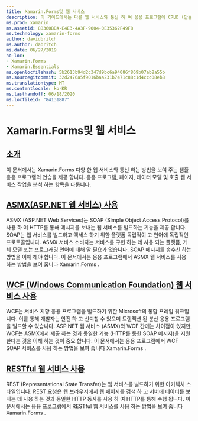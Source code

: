 ```yaml
---
title: Xamarin.Forms및 웹 서비스
description: 이 가이드에서는 다른 웹 서비스와 통신 하 여 응용 프로그램에 CRUD (만들기, 읽기, 업데이트 및 삭제) 기능을 제공 하는 방법을 설명 합니다 Xamarin.Forms . 이 항목에서는 ASMX 서비스, WCF 서비스, REST 서비스와의 통신을 다룹니다.
ms.prod: xamarin
ms.assetid: 8B360BDA-E4E3-4A3F-9004-0E35362F49F8
ms.technology: xamarin-forms
author: davidbritch
ms.author: dabritch
ms.date: 06/27/2019
no-loc:
- Xamarin.Forms
- Xamarin.Essentials
ms.openlocfilehash: 5b2613b94d2c347d9bc6a94086f869b07ab8a55b
ms.sourcegitcommit: 32d2476a5f9016baa231b7471c88c1d4ccc08eb8
ms.translationtype: MT
ms.contentlocale: ko-KR
ms.lasthandoff: 06/18/2020
ms.locfileid: "84131887"
---
```

# <a name="xamarinforms-and-web-services"></a>Xamarin.Forms및 웹 서비스

## <a name="introduction"></a>[소개](introduction.md)

이 문서에서는 Xamarin.Forms 다양 한 웹 서비스와 통신 하는 방법을 보여 주는 샘플 응용 프로그램의 연습을 제공 합니다. 응용 프로그램, 페이지, 데이터 모델 및 호출 웹 서비스 작업을 분석 하는 항목을 다룹니다.

## <a name="consume-an-aspnet-web-service-asmx"></a>[ASMX(ASP.NET 웹 서비스) 사용](~/xamarin-forms/data-cloud/web-services/asmx.md)

ASMX (ASP.NET Web Services)는 SOAP (Simple Object Access Protocol)를 사용 하 여 HTTP를 통해 메시지를 보내는 웹 서비스를 빌드하는 기능을 제공 합니다. SOAP는 웹 서비스를 빌드하고 액세스 하기 위한 플랫폼 독립적이 고 언어에 독립적인 프로토콜입니다. ASMX 서비스 소비자는 서비스를 구현 하는 데 사용 되는 플랫폼, 개체 모델 또는 프로그래밍 언어에 대해 알 필요가 없습니다. SOAP 메시지를 송수신 하는 방법을 이해 해야 합니다. 이 문서에서는 응용 프로그램에서 ASMX 웹 서비스를 사용 하는 방법을 보여 줍니다 Xamarin.Forms .

## <a name="consume-a-windows-communication-foundation-wcf-web-service"></a>[WCF (Windows Communication Foundation) 웹 서비스 사용](~/xamarin-forms/data-cloud/web-services/wcf.md)

WCF는 서비스 지향 응용 프로그램을 빌드하기 위한 Microsoft의 통합 프레임 워크입니다. 이를 통해 개발자는 안전 하 고 신뢰할 수 있으며 트랜잭션 된 분산 응용 프로그램을 빌드할 수 있습니다. ASP.NET 웹 서비스 (ASMX)와 WCF 간에는 차이점이 있지만, WCF는 ASMX에서 제공 하는 것과 동일한 기능 (HTTP를 통한 SOAP 메시지)을 지원 한다는 것을 이해 하는 것이 중요 합니다. 이 문서에서는 응용 프로그램에서 WCF SOAP 서비스를 사용 하는 방법을 보여 줍니다 Xamarin.Forms .

## <a name="consume-a-restful-web-service"></a>[RESTful 웹 서비스 사용](~/xamarin-forms/data-cloud/web-services/rest.md)

REST (Representational State Transfer)는 웹 서비스를 빌드하기 위한 아키텍처 스타일입니다. REST 요청은 웹 브라우저에서 웹 페이지를 검색 하 고 서버에 데이터를 보내는 데 사용 하는 것과 동일한 HTTP 동사를 사용 하 여 HTTP를 통해 수행 됩니다. 이 문서에서는 응용 프로그램에서 RESTful 웹 서비스를 사용 하는 방법을 보여 줍니다 Xamarin.Forms .
